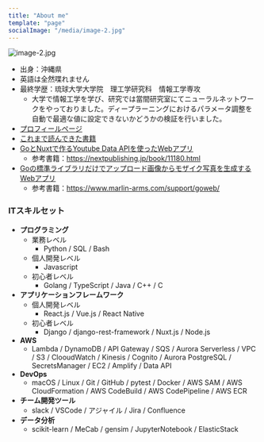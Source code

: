 ```yaml
---
title: "About me"
template: "page"
socialImage: "/media/image-2.jpg"
---
```

![image-2.jpg](/media/image-2.jpg)

- 出身：沖縄県
- 英語は全然喋れません
- 最終学歴：琉球大学大学院　理工学研究科　情報工学専攻
    - 大学で情報工学を学び、研究では當間研究室にてニューラルネットワークをやっておりました。ディープラーニングにおけるパラメータ調整を自動で最適な値に設定できないかどうかの検証を行いました。
- [プロフィールページ](https://jackkitte-room.herokuapp.com/)
- [これまで読んできた書籍](https://bookmeter.com/users/776128/books/read)
- [GoとNuxtで作るYoutube Data APIを使ったWebアプリ](https://youtube-manager-nuxt.herokuapp.com/)
    - 参考書籍：https://nextpublishing.jp/book/11180.html
- [Goの標準ライブラリだけでアップロード画像からモザイク写真を生成するWebアプリ](https://mosaic-image-generator.herokuapp.com/)
    - 参考書籍：https://www.marlin-arms.com/support/goweb/

### ITスキルセット
- **プログラミング**
    - 業務レベル
        - Python / SQL / Bash
    - 個人開発レベル
        - Javascript
    - 初心者レベル
        - Golang / TypeScript / Java / C++ / C
- **アプリケーションフレームワーク**
    - 個人開発レベル
        - React.js / Vue.js / React Native
    - 初心者レベル
        - Django / django-rest-framework / Nuxt.js / Node.js 
- **AWS**
    - Lambda / DynamoDB / API Gateway / SQS / Aurora Serverless / VPC / S3 / ClooudWatch / Kinesis / Cognito / Aurora PostgreSQL / SecretsManager / EC2 / Amplify / Data API
- **DevOps**
    - macOS / Linux / Git / GitHub / pytest / Docker / AWS SAM / AWS CloudFormation / AWS CodeBuild / AWS CodePipeline / AWS ECR
- **チーム開発ツール**
    - slack / VSCode / アジャイル / Jira / Confluence
- **データ分析**
    - scikit-learn / MeCab / gensim / JupyterNotebook / ElasticStack